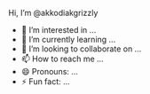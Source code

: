 Hi, I’m @akkodiakgrizzly
- 👀 I’m interested in ...
- 🌱 I’m currently learning ...
- 💞️ I’m looking to collaborate on ...
- 📫 How to reach me ...
- 😄 Pronouns: ...
- ⚡ Fun fact: ...

<!---
akkodiakgrizzly/akkodiakgrizzly is a ✨ special ✨ repository because its `README.md` (this file) appears on your GitHub profile.
You can click the Preview link to take a look at your changes.
--->
